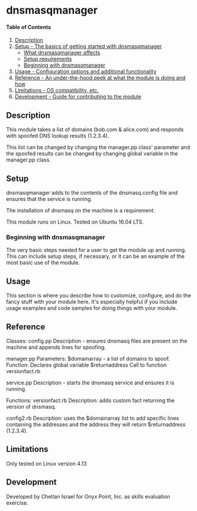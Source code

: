 
# dnsmasqmanager

#### Table of Contents

1. [Description](#description)
2. [Setup - The basics of getting started with dnsmasqmanager](#setup)
    * [What dnsmasqmanager affects](#what-dnsmasqmanager-affects)
    * [Setup requirements](#setup-requirements)
    * [Beginning with dnsmasqmanager](#beginning-with-dnsmasqmanager)
3. [Usage - Configuration options and additional functionality](#usage)
4. [Reference - An under-the-hood peek at what the module is doing and how](#reference)
5. [Limitations - OS compatibility, etc.](#limitations)
6. [Development - Guide for contributing to the module](#development)

## Description

This module takes a list of domains (bob.com & alice.com) and responds with spoofed DNS lookup results (1.2.3.4). 

This list can be changed by changing the manager.pp class' parameter and the spoofed results can be changed by changing global variable in the manager.pp class. 

## Setup

dnsmasqmanager adds to the contents of the dnsmasq.config file and ensures that the service is running. 

The installation of dnsmasq on the machine is a requirement.

This module runs on Linux. Tested on Ubuntu 16.04 LTS.


### Beginning with dnsmasqmanager

The very basic steps needed for a user to get the module up and running. This can include setup steps, if necessary, or it can be an example of the most basic use of the module.

## Usage

This section is where you describe how to customize, configure, and do the fancy stuff with your module here. It's especially helpful if you include usage examples and code samples for doing things with your module.

## Reference
Classes: 
  config.pp
    Description - ensures dnsmasq files are present on the machine and appends lines for spoofing.

  manager.pp
    Parameters:
      $domainarray - a list of domains to spoof.
    Function:
      Declares global variable $returnaddress
      Call to function versionfact.rb

  service.pp
    Description - starts the dnsmasq service and ensures it is running.

Functions:
  versionfact.rb
    Description: adds custom fact returning the version of dnsmasq.
  
  config2.rb
    Description: uses the $domainarray list to add specific lines containing the addresses and the address they will return $returnaddress (1.2.3.4).


## Limitations

Only tested on Linux version 4.13

## Development
Developed by Chetlan Israel for Onyx Point, Inc. as skills evaluation exercise. 